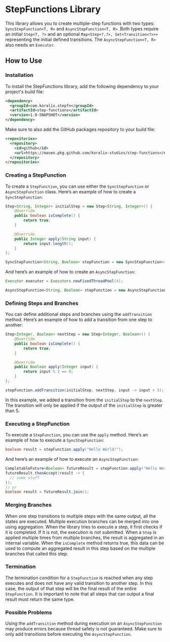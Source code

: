 # StepFunctions Library

This library allows you to create multiple-step functions with two types: `SyncStepFunction<T, R>` and `AsyncStepFunction<T, R>`.
Both types require an initial `Step<T, ?>` and an optional `Map<Step<?,?>, Set<Transition<?>>>` representing the initial defined transitions.
The `AsyncStepFunction<T, R>` also needs an `Executor`.

## How to Use

### Installation

To install the StepFunctions library, add the following dependency to your project's build file:

```xml
<dependency>
  <groupId>com.koralix.stepfn</groupId>
  <artifactId>step-functions</artifactId>
  <version>1.0-SNAPSHOT</version>
</dependency>
```

Make sure to also add the GitHub packages repository to your build file:

```xml
<repositories>
  <repository>
    <id>github</id>
    <url>https://maven.pkg.github.com/koralix-studios/step-functions</url>
  </repository>
</repositories>
```

### Creating a StepFunction
To create a `StepFunction`, you can use either the `SyncStepFunction` or `AsyncStepFunction` class.
Here’s an example of how to create a `SyncStepFunction`:

```java
Step<String, Integer> initialStep = new Step<String, Integer>() {
    @Override
    public boolean isComplete() {
        return true;
    }

    @Override
    public Integer apply(String input) {
        return input.length();
    }
};

SyncStepFunction<String, Boolean> stepFunction = new SyncStepFunction<>(initialStep);
```

And here’s an example of how to create an `AsyncStepFunction`:

```java
Executor executor = Executors.newFixedThreadPool(4);

AsyncStepFunction<String, Boolean> stepFunction = new AsyncStepFunction<>(initialStep, executor);
```

### Defining Steps and Branches

You can define additional steps and branches using the `addTransition` method.
Here’s an example of how to add a transition from one step to another:

```java
Step<Integer, Boolean> nextStep = new Step<Integer, Boolean>() {
    @Override
    public boolean isComplete() {
        return true;
    }

    @Override
    public Boolean apply(Integer input) {
        return input % 2 == 0;
    }
};

stepFunction.addTransition(initialStep, nextStep, input -> input > 5);
```

In this example, we added a transition from the `initialStep` to the `nextStep`.
The transition will only be applied if the output of the `initialStep` is greater than 5.

### Executing a StepFunction

To execute a `StepFunction`, you can use the `apply` method.
Here’s an example of how to execute a `SyncStepFunction`:

```java
boolean result = stepFunction.apply("Hello World!");
```

And here’s an example of how to execute an `AsyncStepFunction`:

```java
CompletableFuture<Boolean> futureResult = stepFunction.apply("Hello World!");
futureResult.thenAccept(result -> {
  // some stuff
});
// or
boolean result = futureResult.join();
```

### Merging Branches

When one step transitions to multiple steps with the same output, all the states are executed.
Multiple execution branches can be merged into one using aggregation.
When the library tries to execute a step, it first checks if it is completed. If it is not, the execution is not submitted.
When a `Step` is applied multiple times from multiple branches, the result is aggregated in an internal variable.
When the `isComplete` method returns true, this data can be used to compute an aggregated result in this step based on the multiple branches that called this step.

### Termination

The termination condition for a `StepFunction` is reached when any step executes and does not have any valid transition to another step.
In this case, the output of that step will be the final result of the entire `StepFunction`.
It is important to note that all steps that can output a final result must return the same type.

### Possible Problems

Using the `addTransition` method during execution on an `AsyncStepFunction` may produce errors because thread safety is not guaranteed.
Make sure to only add transitions before executing the `AsyncStepFunction`.